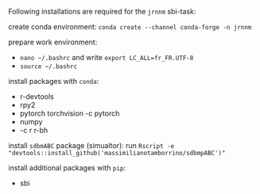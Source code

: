 Following installations are required for the `jrnnm` sbi-task:

create conda environment:
`conda create --channel conda-forge -n jrnnm`

prepare work environment:
- `nano ~/.bashrc` and write `export LC_ALL=fr_FR.UTF-8`
- `source ~/.bashrc`

install packages with `conda`:
- r-devtools
- rpy2
- pytorch torchvision -c pytorch
- numpy
- -c r r-bh

install `sdbmABC` package (simualtor):
run `Rscript -e "devtools::install_github('massimilianotamborrino/sdbmpABC')"`


install additional packages with `pip`:
- sbi
